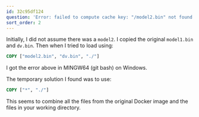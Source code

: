 ```yaml
---
id: 32c95df124
question: 'Error: failed to compute cache key: "/model2.bin" not found: not found'
sort_order: 2
---
```


Initially, I did not assume there was a `model2`. I copied the original `model1.bin` and `dv.bin`. Then when I tried to load using:

```dockerfile
COPY ["model2.bin", "dv.bin", "./"]
```

I got the error above in MINGW64 (git bash) on Windows.

The temporary solution I found was to use:

```dockerfile
COPY ["*", "./"]
```

This seems to combine all the files from the original Docker image and the files in your working directory.